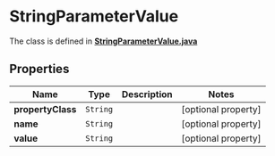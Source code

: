 

# StringParameterValue

The class is defined in **[StringParameterValue.java](../../src/main/java/org/openapitools/model/StringParameterValue.java)**

## Properties

Name | Type | Description | Notes
------------ | ------------- | ------------- | -------------
**propertyClass** | `String` |  |  [optional property]
**name** | `String` |  |  [optional property]
**value** | `String` |  |  [optional property]





